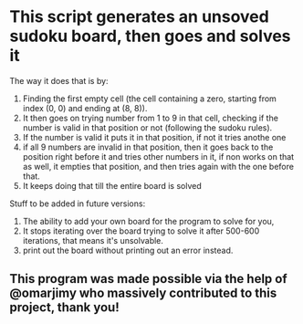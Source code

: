 # This script generates an unsoved sudoku board, then goes and solves it

The way it does that is by:
  1) Finding the first empty cell (the cell containing a zero, starting from index (0, 0) and ending at (8, 8)).
  2) It then goes on trying number from 1 to 9 in that cell, checking if the number is valid in that position or not (following the sudoku rules).
  3) If the number is valid it puts it in that position, if not it tries anothe one
  4) if all 9 numbers are invalid in that position, then it goes back to the position right before it and tries other numbers in it, if non works on that as well, it empties that position, and then tries again with the one before that.
  5) It keeps doing that till the entire board is solved


Stuff to be added in future versions:
  1) The ability to add your own board for the program to solve for you,
  2) It stops iterating over the board trying to solve it after 500-600 iterations, that means it's unsolvable.
  3) print out the board without printing out an error instead.






## This program was made possible via the help of @omarjimy who massively contributed to this project, thank you!
